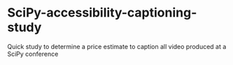 # SciPy-accessibility-captioning-study
Quick study to determine a price estimate to caption all video produced at a SciPy conference
